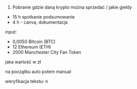 1. Pobranie gdzie daną krypto można sprzedać / jakie giełdy



- 15 h spotkanie podsumowanie
- 4 h - canva, dokumentacja


input:
- 0,0050 Bitcoin (BTC)
- 12 Ethereum (ETH)
- 2000 Manchester City Fan Token

jaka wartość w zł

na początku auto
potem manual


weryfikacja tekstu:
n
